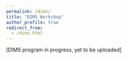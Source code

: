 ```yaml
---
permalink: /dims/
title: "DIMS Workshop"
author_profile: true
redirect_from: 
  - /dims.html
---
```


[DIMS program in progress, yet to be uploaded]

